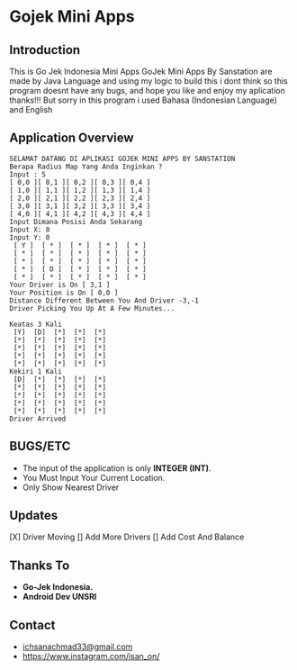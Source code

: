 # Gojek Mini Apps
 
## Introduction
This is Go Jek Indonesia Mini Apps
GoJek Mini Apps By Sanstation are made by Java Language and using my logic to build this
i dont think so this program doesnt have any bugs, and hope you like and enjoy my aplication thanks!!!
But sorry in this program i used Bahasa (Indonesian Language) and English 


## Application Overview


    SELAMAT DATANG DI APLIKASI GOJEK MINI APPS BY SANSTATION
    Berapa Radius Map Yang Anda Inginkan ?
    Input : 5
    [ 0,0 ][ 0,1 ][ 0,2 ][ 0,3 ][ 0,4 ]
    [ 1,0 ][ 1,1 ][ 1,2 ][ 1,3 ][ 1,4 ]
    [ 2,0 ][ 2,1 ][ 2,2 ][ 2,3 ][ 2,4 ]
    [ 3,0 ][ 3,1 ][ 3,2 ][ 3,3 ][ 3,4 ]
    [ 4,0 ][ 4,1 ][ 4,2 ][ 4,3 ][ 4,4 ]
    Input Dimana Posisi Anda Sekarang 
    Input X: 0
    Input Y: 0
     [ Y ]  [ * ]  [ * ]  [ * ]  [ * ] 
     [ * ]  [ * ]  [ * ]  [ * ]  [ * ] 
     [ * ]  [ * ]  [ * ]  [ * ]  [ * ] 
     [ * ]  [ D ]  [ * ]  [ * ]  [ * ] 
     [ * ]  [ * ]  [ * ]  [ * ]  [ * ] 
    Your Driver is On [ 3,1 ]
    Your Position is On [ 0,0 ]
    Distance Different Between You And Driver -3,-1
    Driver Picking You Up At A Few Minutes...

    Keatas 3 Kali
     [Y]  [D]  [*]  [*]  [*] 
     [*]  [*]  [*]  [*]  [*] 
     [*]  [*]  [*]  [*]  [*] 
     [*]  [*]  [*]  [*]  [*] 
     [*]  [*]  [*]  [*]  [*] 
    Kekiri 1 Kali
     [D]  [*]  [*]  [*]  [*] 
     [*]  [*]  [*]  [*]  [*] 
     [*]  [*]  [*]  [*]  [*] 
     [*]  [*]  [*]  [*]  [*] 
     [*]  [*]  [*]  [*]  [*] 
    Driver Arrived

## BUGS/ETC
- The input of the application is only **INTEGER (INT)**. 
- You Must Input Your Current Location.
- Only Show Nearest Driver
## Updates
[X] Driver Moving
[] Add More Drivers
[] Add Cost And Balance

## Thanks To
- **Go-Jek Indonesia.**
- **Android Dev UNSRI**

## Contact
- <ichsanachmad33@gmail.com>
- https://www.instagram.com/isan_on/


